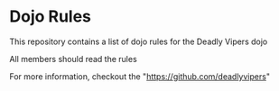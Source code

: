 Dojo Rules
==========

This repository contains a list of dojo rules for the Deadly Vipers dojo

All members should read the rules

For more information, checkout the "https://github.com/deadlyvipers"